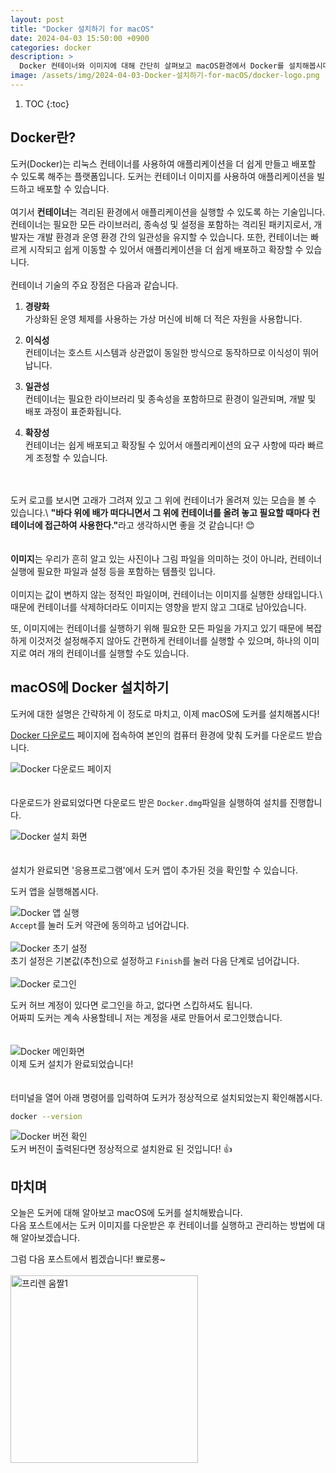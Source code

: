 ```yaml
---
layout: post
title: "Docker 설치하기 for macOS"
date: 2024-04-03 15:50:00 +0900
categories: docker
description: >
  Docker 컨테이너와 이미지에 대해 간단히 살펴보고 macOS환경에서 Docker를 설치해봅시다.
image: /assets/img/2024-04-03-Docker-설치하기-for-macOS/docker-logo.png
---
```


1. TOC
{:toc}

## Docker란?

도커(Docker)는 리눅스 컨테이너를 사용하여 애플리케이션을 더 쉽게 만들고 배포할 수 있도록 해주는 플랫폼입니다. 도커는 컨테이너 이미지를 사용하여 애플리케이션을 빌드하고 배포할 수 있습니다.
<br>
<br>
여기서 <b>컨테이너</b>는 격리된 환경에서 애플리케이션을 실행할 수 있도록 하는 기술입니다.\
컨테이너는 필요한 모든 라이브러리, 종속성 및 설정을 포함하는 격리된 패키지로서, 개발자는 개발 환경과 운영 환경 간의 일관성을 유지할 수 있습니다. 또한, 컨테이너는 빠르게 시작되고 쉽게 이동할 수 있어서 애플리케이션을 더 쉽게 배포하고 확장할 수 있습니다.
<br>
<br>
컨테이너 기술의 주요 장점은 다음과 같습니다.
  1. <b>경량화</b>\
   가상화된 운영 체제를 사용하는 가상 머신에 비해 더 적은 자원을 사용합니다.

  2. <b>이식성</b>\
   컨테이너는 호스트 시스템과 상관없이 동일한 방식으로 동작하므로 이식성이 뛰어납니다.

  3. <b>일관성</b>\
   컨테이너는 필요한 라이브러리 및 종속성을 포함하므로 환경이 일관되며, 개발 및 배포 과정이 표준화됩니다.

  4. <b>확장성</b>\
   컨테이너는 쉽게 배포되고 확장될 수 있어서 애플리케이션의 요구 사항에 따라 빠르게 조정할 수 있습니다.

<br>
<br>
도커 로고를 보시면 고래가 그려져 있고 그 위에 컨테이너가 올려져 있는 모습을 볼 수 있습니다.\
<b>"바다 위에 배가 떠다니면서 그 위에 컨테이너를 올려 놓고 필요할 때마다 컨테이너에 접근하여 사용한다."</b>라고 생각하시면 좋을 것 같습니다! 😊
<br>
<br>
<br>
<b>이미지</b>는 우리가 흔히 알고 있는 사진이나 그림 파일을 의미하는 것이 아니라, 컨테이너 실행에 필요한 파일과 설정 등을 포함하는 템플릿 입니다.
<br>
<br>
이미지는 값이 변하지 않는 정적인 파일이며, 컨테이너는 이미지를 실행한 상태입니다.\
때문에 컨테이너를 삭제하더라도 이미지는 영향을 받지 않고 그대로 남아있습니다.

또, 이미지에는 컨테이너를 실행하기 위해 필요한 모든 파일을 가지고 있기 때문에 복잡하게 이것저것 설정해주지 않아도 간편하게 컨테이너를 실행할 수 있으며, 하나의 이미지로 여러 개의 컨테이너를 실행할 수도 있습니다.

## macOS에 Docker 설치하기

도커에 대한 설명은 간략하게 이 정도로 마치고, 이제 macOS에 도커를 설치해봅시다!

[Docker 다운로드](https://www.docker.com/products/docker-desktop/) 페이지에 접속하여 본인의 컴퓨터 환경에 맞춰 도커를 다운로드 받습니다.

![Docker 다운로드 페이지](/assets/img/2024-04-03-Docker-설치하기-for-macOS/docker-download-page.png)
<br>
<br>
<br>
다운로드가 완료되었다면 다운로드 받은 `Docker.dmg`파일을 실행하여 설치를 진행합니다.

![Docker 설치 화면](/assets/img/2024-04-03-Docker-설치하기-for-macOS/docker-install.png)
<br>
<br>
<br>
설치가 완료되면 '응용프로그램'에서 도커 앱이 추가된 것을 확인할 수 있습니다.

도커 앱을 실행해봅시다.

![Docker 앱 실행](/assets/img/2024-04-03-Docker-설치하기-for-macOS/docker-start.png)
<br>
`Accept`를 눌러 도커 약관에 동의하고 넘어갑니다.
<br>
<br>
![Docker 초기 설정](/assets/img/2024-04-03-Docker-설치하기-for-macOS/docker-setting.png)
<br>
초기 설정은 기본값(추천)으로 설정하고 `Finish`를 눌러 다음 단계로 넘어갑니다.
<br>
<br>
![Docker 로그인](/assets/img/2024-04-03-Docker-설치하기-for-macOS/docker-signin.png)

도커 허브 계정이 있다면 로그인을 하고, 없다면 스킵하셔도 됩니다.\
어짜피 도커는 계속 사용할테니 저는 계정을 새로 만들어서 로그인했습니다.
<br>
<br>
<br>
![Docker 메인화면](/assets/img/2024-04-03-Docker-설치하기-for-macOS/docker-main.png)
<br>
이제 도커 설치가 완료되었습니다!
<br>
<br>
<br>
터미널을 열어 아래 명령어를 입력하여 도커가 정상적으로 설치되었는지 확인해봅시다.

```zsh
docker --version
```

![Docker 버전 확인](/assets/img/2024-04-03-Docker-설치하기-for-macOS/docker-version-check.png)
<br>
도커 버전이 출력된다면 정상적으로 설치완료 된 것입니다! 👍

## 마치며

오늘은 도커에 대해 알아보고 macOS에 도커를 설치해봤습니다.\
다음 포스트에서는 도커 이미지를 다운받은 후 컨테이너를 실행하고 관리하는 방법에 대해 알아보겠습니다.

그럼 다음 포스트에서 뵙겠습니다! 뾰로롱~
<br>
<br>
<img src="https://cdn.jsdelivr.net/gh/NicoDora/nicodora.github.io/assets/img/frieren1.gif" width="300" height="300" alt="프리렌 움짤1">